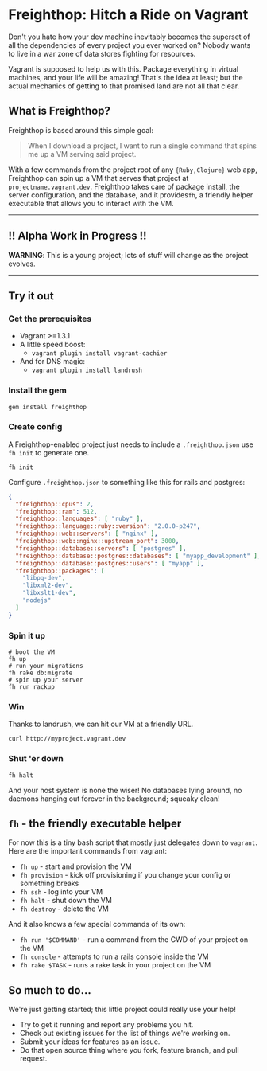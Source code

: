 # Freighthop: Hitch a Ride on Vagrant

Don't you hate how your dev machine inevitably becomes the superset of all the dependencies of every project you ever worked on? Nobody wants to live in a war zone of data stores fighting for resources.

Vagrant is supposed to help us with this. Package everything in virtual machines, and your life will be amazing! That's the idea at least; but the actual mechanics of getting to that promised land are not all that clear.

## What is Freighthop?

Freighthop is based around this simple goal:

> When I download a project, I want to run a single command that spins me up a VM serving said project.

With a few commands from the project root of any `{Ruby,Clojure}` web app, Freighthop can spin up a VM that serves that project at `projectname.vagrant.dev`. Freighthop takes care of package install, the server configuration, and the database, and it provides`fh`, a friendly helper executable that allows you to interact with the VM.

----

## !! Alpha Work in Progress !!

**WARNING**: This is a young project; lots of stuff will change as the project evolves.

----


## Try it out

### Get the prerequisites

* Vagrant >=1.3.1
* A little speed boost:
  * `vagrant plugin install vagrant-cachier`
* And for DNS magic:
  * `vagrant plugin install landrush`


### Install the gem

```
gem install freighthop
```

### Create config

A Freighthop-enabled project just needs to include a `.freighthop.json` use `fh init` to generate one.

```
fh init
```

Configure `.freighthop.json` to something like this for rails and postgres:

```json
{
  "freighthop::cpus": 2,
  "freighthop::ram": 512,
  "freighthop::languages": [ "ruby" ],
  "freighthop::language::ruby::version": "2.0.0-p247",
  "freighthop::web::servers": [ "nginx" ],
  "freighthop::web::nginx::upstream_port": 3000,
  "freighthop::database::servers": [ "postgres" ],
  "freighthop::database::postgres::databases": [ "myapp_development" ],
  "freighthop::database::postgres::users": [ "myapp" ],
  "freighthop::packages": [
    "libpq-dev",
    "libxml2-dev",
    "libxslt1-dev",
    "nodejs"
  ]
}
```

### Spin it up

```
# boot the VM
fh up
# run your migrations
fh rake db:migrate
# spin up your server
fh run rackup
```

### Win

Thanks to landrush, we can hit our VM at a friendly URL.

```
curl http://myproject.vagrant.dev
```

### Shut 'er down

```
fh halt
```

And your host system is none the wiser! No databases lying around, no daemons hanging out forever in the background; squeaky clean!

## `fh` - the friendly executable helper

For now this is a tiny bash script that mostly just delegates down to `vagrant`. Here are the important commands from vagrant:

 * `fh up` - start and provision the VM
 * `fh provision` - kick off provisioning if you change your config or something breaks
 * `fh ssh` - log into your VM
 * `fh halt` - shut down the VM
 * `fh destroy` - delete the VM

And it also knows a few special commands of its own:

 * `fh run '$COMMAND'` - run a command from the CWD of your project on the VM
 * `fh console` - attempts to run a rails console inside the VM
 * `fh rake $TASK` - runs a rake task in your project on the VM

## So much to do...

We're just getting started; this little project could really use your help!

 * Try to get it running and report any problems you hit.
 * Check out existing issues for the list of things we're working on.
 * Submit your ideas for features as an issue.
 * Do that open source thing where you fork, feature branch, and pull request.
